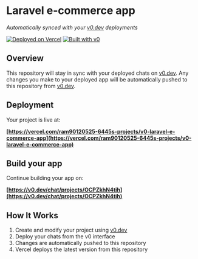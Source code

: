 # Laravel e-commerce app

*Automatically synced with your [v0.dev](https://v0.dev) deployments*

[![Deployed on Vercel](https://img.shields.io/badge/Deployed%20on-Vercel-black?style=for-the-badge&logo=vercel)](https://vercel.com/ram90120525-6445s-projects/v0-laravel-e-commerce-app)
[![Built with v0](https://img.shields.io/badge/Built%20with-v0.dev-black?style=for-the-badge)](https://v0.dev/chat/projects/OCPZkhN4tih)

## Overview

This repository will stay in sync with your deployed chats on [v0.dev](https://v0.dev).
Any changes you make to your deployed app will be automatically pushed to this repository from [v0.dev](https://v0.dev).

## Deployment

Your project is live at:

**[https://vercel.com/ram90120525-6445s-projects/v0-laravel-e-commerce-app](https://vercel.com/ram90120525-6445s-projects/v0-laravel-e-commerce-app)**

## Build your app

Continue building your app on:

**[https://v0.dev/chat/projects/OCPZkhN4tih](https://v0.dev/chat/projects/OCPZkhN4tih)**

## How It Works

1. Create and modify your project using [v0.dev](https://v0.dev)
2. Deploy your chats from the v0 interface
3. Changes are automatically pushed to this repository
4. Vercel deploys the latest version from this repository